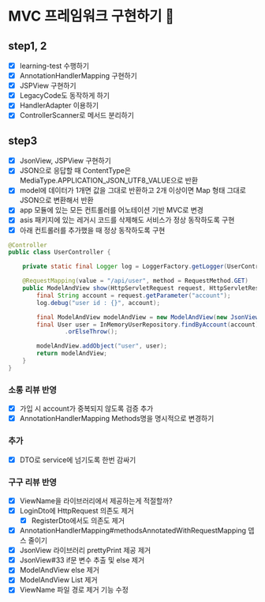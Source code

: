 # MVC 프레임워크 구현하기 🚀

## step1, 2
- [x] learning-test 수행하기
- [x] AnnotationHandlerMapping 구현하기
- [x] JSPView 구현하기
- [x] LegacyCode도 동작하게 하기
- [x] HandlerAdapter 이용하기
- [x] ControllerScanner로 메서드 분리하기

## step3
- [x] JsonView, JSPView 구현하기
- [x] JSON으로 응답할 때 ContentType은 MediaType.APPLICATION_JSON_UTF8_VALUE으로 반환
- [x] model에 데이터가 1개면 값을 그대로 반환하고 2개 이상이면 Map 형태 그대로 JSON으로 변환해서 반환
- [x] app 모듈에 있는 모든 컨트롤러를 어노테이션 기반 MVC로 변경
- [x] asis 패키지에 있는 레거시 코드를 삭제해도 서비스가 정상 동작하도록 구현
- [x] 아래 컨트롤러를 추가했을 때 정상 동작하도록 구현
```java
@Controller
public class UserController {

    private static final Logger log = LoggerFactory.getLogger(UserController.class);

    @RequestMapping(value = "/api/user", method = RequestMethod.GET)
    public ModelAndView show(HttpServletRequest request, HttpServletResponse response) {
        final String account = request.getParameter("account");
        log.debug("user id : {}", account);

        final ModelAndView modelAndView = new ModelAndView(new JsonView());
        final User user = InMemoryUserRepository.findByAccount(account)
                .orElseThrow();

        modelAndView.addObject("user", user);
        return modelAndView;
    }
}
```

### 소롱 리뷰 반영
- [x] 가입 시 account가 중복되지 않도록 검증 추가
- [x] AnnotationHandlerMapping Methods명을 명시적으로 변경하기

### 추가
- [x] DTO로 service에 넘기도록 한번 감싸기

### 구구 리뷰 반영
- [x] ViewName을 라이브러리에서 제공하는게 적절할까?
- [x] LoginDto에 HttpRequest 의존도 제거
  - [x] RegisterDto에서도 의존도 제거 
- [x] AnnotationHandlerMapping#methodsAnnotatedWithRequestMapping 뎁스 줄이기
- [x] JsonView 라이브러리 prettyPrint 제공 제거
- [x] JsonView#33 if문 변수 추출 및 else 제거
- [x] ModelAndView else 제거
- [x] ModelAndView List<Object> 제거
- [x] ViewName 파일 경로 제거 기능 수정
